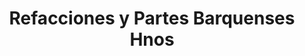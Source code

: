 ---
title: "Refacciones y Partes Barquenses Hnos"
url: /la-barca-jal/refacciones-y-partes-barquenses-hnos/
shop: general
---